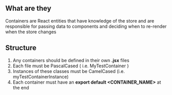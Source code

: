 ## What are they

Containers are React entities that have knowledge of the store and are
responsible for passing data to components and deciding when to re-render 
when the store changes

## Structure
1) Any containers should be defined in their own **.jsx** files
2) Each file must be PascalCased ( i.e. MyTestContainer )
3) Instances of these classes must be CamelCased (i.e. myTestContainerInstance)
4) Each container must have an **export default <CONTAINER_NAME>** at the end
